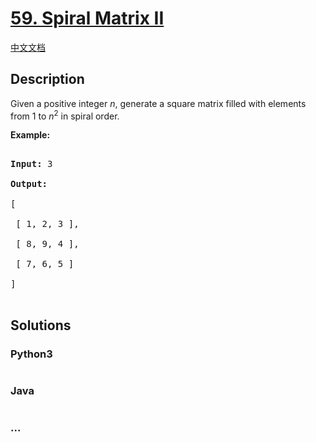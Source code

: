 # [59. Spiral Matrix II](https://leetcode.com/problems/spiral-matrix-ii)

[中文文档](/solution/0000-0099/0059.Spiral%20Matrix%20II/README.md)

## Description
<p>Given a positive integer <em>n</em>, generate a square matrix filled with elements from 1 to <em>n</em><sup>2</sup> in spiral order.</p>



<p><strong>Example:</strong></p>



<pre>

<strong>Input:</strong> 3

<strong>Output:</strong>

[

 [ 1, 2, 3 ],

 [ 8, 9, 4 ],

 [ 7, 6, 5 ]

]

</pre>




## Solutions


<!-- tabs:start -->

### **Python3**

```python

```

### **Java**

```java

```

### **...**
```

```

<!-- tabs:end -->
